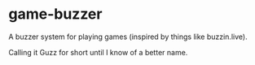 # game-buzzer

A buzzer system for playing games (inspired by things like buzzin.live).

Calling it Guzz for short until I know of a better name.
